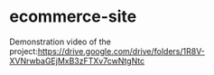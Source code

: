 # ecommerce-site
Demonstration video of the project:https://drive.google.com/drive/folders/1R8V-XVNrwbaGEjMxB3zFTXv7cwNtgNtc 
